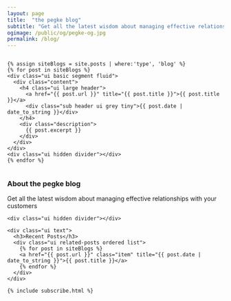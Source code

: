 ```yaml
---
layout: page
title:  "the pegke blog"
subtitle: "Get all the latest wisdom about managing effective relationships with your customers"
ogimage: /public/og/pegke-og.jpg
permalink: /blog/
---
```


<div class="ui grid stackable">
  <div class="eleven wide column">

    {% assign siteBlogs = site.posts | where:'type', 'blog' %}
    {% for post in siteBlogs %}
    <div class="ui basic segment fluid">
      <div class="content">
        <h4 class="ui large header">
          <a href="{{ post.url }}" title="{{ post.title }}">{{ post.title }}</a>
          <div class="sub header ui grey tiny">{{ post.date | date_to_string }}</div>
        </h4>
        <div class="description">
          {{ post.excerpt }}
        </div>
      </div>
    </div>
    <div class="ui hidden divider"></div>
    {% endfor %}
  </div>
  <div class="five wide column segment">
    <div class="ui text">
      <h3>About the pegke blog</h3>
      <p>
        Get all the latest wisdom about managing effective relationships with your customers
      </p>
    </div>

    <div class="ui hidden divider"></div>

    <div class="ui text">
      <h3>Recent Posts</h3>
      <div class="ui related-posts ordered list">
        {% for post in siteBlogs %}
        <a href="{{ post.url }}" class="item" title="{{ post.date | date_to_string }}">{{ post.title }}</a>
        {% endfor %}
      </div>
    </div>

    {% include subscribe.html %}


  </div>
</div>

